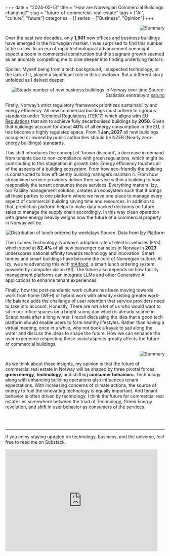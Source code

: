 +++ 
date = "2024-05-13"
title = "How are Norwegian Commercial Buildings changing?"
slug = "future-of-commercial-real-estate" 
tags = ["AI", "culture", "future"]
categories = []
series = ["Business", "Opinion"]
+++
<div align="right">

![Summary](/library/future_bui/theme.png)

</div>

Over the past two decades, only **1,501** new offices and business buildings have emerged in the Norwegian market. I was surprised to find this number to be so low. In an era of rapid technological advancement one might expect a boom in commercial construction but this stagnant growth seemed as an anomaly compelling me to dive deeper into finding underlying factors.

Spoiler: Myself being from a tech background, I suspected technology, or the lack of it, played a significant role in this slowdown. But a different story unfolded as I delved deeper.

<div align="right">

![Steady number of new business buildings in Norway over time](/library/future_bui/number_of_buildings.png)
Source: Statistisk sentralbyra [ssb.no](https://www.ssb.no/en/statbank/table/03173/tableViewLayout1/)

</div>

Firstly, Norway’s strict regulatory framework prioritizes sustainability and energy efficiency. All new commercial buildings must adhere to rigorous standards under [Technical Regulations (TEK17)](https://www.dibk.no/regelverk/byggteknisk-forskrift-tek17/17/17-1) which aligns with [EU Regulations](https://energy.ec.europa.eu/topics/energy-efficiency/energy-efficient-buildings/energy-performance-buildings-directive_en) that aim to achieve fully decarbonised buildings by **2050**. Given that buildings account for about **40%** of all energy consumption in the EU, it has become a highly regulated space. From **1 Jan, 2027** all new buildings occupied or owned by public authorities should be NZEB (Nearly zero-energy buildings) standards.

This shift introduces the concept of ‘brown discount’, a decrease in demand from tenants due to non-compliance with green regulations, which might be contributing to this stagnation in growth rate. Energy efficiency touches all of the aspects of a building ecosystem. From how eco-friendly the building is constructed to how efficiently building managers maintain it. From how streamlined service providers deliver their service within a building to how responsibly the tenant consumes those services. Everything matters. Izy, our Facility management solution, creates an ecosystem such that it brings all these parties to one platform where we have one place to manage every aspect of commercial building saving time and resources. In addition to that, prediction platform helps to make data backed decisions on future sales to manage the supply chain accordingly. In this way clean operation with green energy heavily weighs how the future of a commercial property in Norway will be.

<div align="right">

![Distribution of lunch ordered by weekdays](/library/future_bui/weekly_lunch.png)
Source: Data from Izy Platform

</div>

Then comes Technology. Norway’s adoption rate of electric vehicles (EVs), which stood at **82.4%** of all new passenger car sales in Norway in **2023** underscores national affinity towards technology and innovation. Smart homes and smart buildings have become the core of Norwegian culture. At Izy, we are advancing this with [mAIfood](https://www.linkedin.com/posts/izy-as_comingsoon-izy-behindthescenes-activity-7188834097492856832-dTZ3?utm_source=share&utm_medium=member_desktop), a smart lunch ordering system powered by computer vision (AI). The future also depends on how facility management platforms can integrate LLMs and other Generative AI applications to enhance tenant experiences. 

Finally, how the post-pandemic work culture has been moving towards work from home (WFH) or hybrid work with already existing greater work-life balance adds the challenge of user retention that service providers need to take into account. Honestly, There are not a lot of us who would want to sit in our office spaces on a bright sunny day which is already scarce in Scandinavia after a long winter. I recall discussing the idea that a good tech platform should enable users to form healthy lifestyles. Rather than having a virtual meeting, once in a while, why not book a kayak to sail along the water and discuss the ideas to shape the future. How we can enhance the user experience respecting these social aspects greatly affects the future of commercial buildings.

<div align="right">

![Summary](/library/future_bui/summary.png)

</div>

As we think about these insights, my opinion is that the future of commercial real estate in Norway will be shaped by three pivotal forces: **green energy**, **technology**, and shifting **consumer behaviors**. Technology along with enhancing building operations also influences tenant expectations. With increasing concerns of climate actions, the source of energy to fuel the innovating technology is equally important. And tenant behavior is often driven by technology. I think the future for commercial real estate lies somewhere between the triad of Technology, Green Energy revolution, and shift in user behavior as consumers of the services.

<br>
<br>

________________________

If you enjoy staying updated on technology, business, and the universe, feel free to read me on Substack.

<iframe src="https://pysaurav.substack.com/embed" width="480" height="320" style="border:1px solid #EEE; background:white;" frameborder="0" scrolling="no"></iframe>

